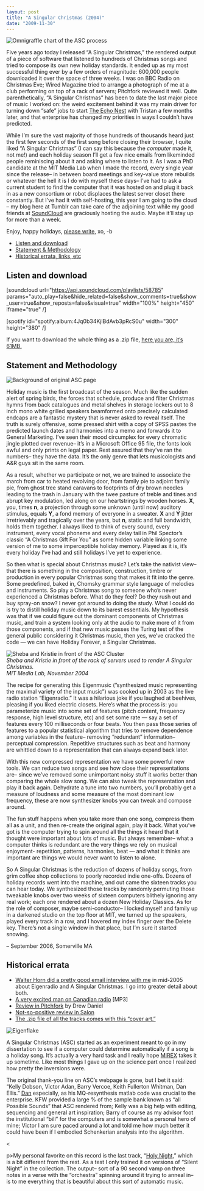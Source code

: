 ```yaml
---
layout: post
title: "A Singular Christmas (2004)"
date: "2009-11-30"
---
```


![](/images/xmas2.png "Omnigraffle chart of the ASC process")

Five years ago today I released “A Singular Christmas,” the rendered output of a piece of software that listened to hundreds of Christmas songs and tried to compose its own new holiday standards. It ended up as my most successful thing ever by a few orders of magnitude: 600,000 people downloaded it over the space of three weeks. I was on BBC Radio on Christmas Eve; Wired Magazine tried to arrange a photograph of me at a club performing on top of a rack of servers; Pitchfork reviewed it well. Quite parenthetically, “A Singular Christmas” has been to date the last major piece of music I worked on: the weird excitement behind it was my main driver for turning down “safe” jobs to start [The Echo Nest](http://the.echonest.com) with Tristan a few months later, and that enterprise has changed my priorities in ways I couldn’t have predicted.

While I’m sure the vast majority of those hundreds of thousands heard just the first few seconds of the first song before closing their browser, I quite liked “A Singular Christmas” (I can say this because the _computer_ made it, not me!) and each holiday season I’ll get a few nice emails from likeminded people reminiscing about it and asking where to listen to it. As I was a PhD candidate at the MIT Media Lab when I made the record, every single year since the release– in between board meetings and key-value store rebuilds or whatever the hell it is I do with myself these days– I’ve had to ask a current student to find the computer that it was hosted on and plug it back in as a new consortium or robot displaces the latest server closet there constantly. But I’ve had it with self-hosting, this year I am going to the cloud – my blog here at Tumblr can take care of the adjoining text while my good friends at [SoundCloud](http://soundcloud.com) are graciously hosting the audio. Maybe it’ll stay up for more than a week.

Enjoy, happy holidays, [please write](mailto:brian@echonest.com), xo, -b

- [Listen and download](#listen)
- [Statement & Methodology](#description)
- [Historical errata, links, etc](#historical)

## Listen and download

\[soundcloud url="https://api.soundcloud.com/playlists/58785" params="auto\_play=false&hide\_related=false&show\_comments=true&show\_user=true&show\_reposts=false&visual=true" width="100%" height="450" iframe="true" /\]

\[spotify id="spotify:album:4Jq0b34KjlBdAvb3pRcS0u" width="300" height="380" /\]

If you want to download the whole thing as a .zip file, [here you are, it’s 61MB.](http://static.echonest.com/b/A_Singular_Christmas.zip)

## Statement and Methodology

![](/images/snow_sm.jpg "Background of original ASC page")

Holiday music is the first broadcast of the season. Much like the sudden alert of spring birds, the forces that schedule, produce and filter Christmas hymns from back catalogues and metal shelves in storage lockers out to 8 inch mono white grilled speakers beamformed onto precisely calculated endcaps are a fantastic mystery that is never asked to reveal itself. The truth is surely offensive, some pressed shirt with a copy of SPSS pastes the predicted launch dates and harmonies into a memo and forwards it to General Marketing. I’ve seen their mood circumplex for every chromatic jingle plotted over revenue– it’s in a Microsoft Office 95 file, the fonts look awful and only prints on legal paper. Rest assured that they’ve ran the numbers– they have the data. It’s the only genre that lets musicologists and A&R guys sit in the same room.

As a result, whether we participate or not, we are trained to associate the march from car to heated revolving door, from family pie to adjoint family pie, from ghost tree stand caravans to footprints of dry brown needles leading to the trash in January with the twee pasture of treble and tines and abrupt key modulation, led along on our heartstrings by wooden horses. **X**, you, times **n**, a projection through some unknown (until now) auditory stimulus, equals **Y**, a fond memory of everyone in a sweater. **X** and **Y** jitter irretrievably and tragically over the years, but **n**, static and full bandwidth, holds them together. I always liked to think of every sound, every instrument, every vocal phoneme and every delay tail in Phil Spector’s classic “A Christmas Gift For You” as some hidden variable linking some version of me to some imperceptible holiday memory. Played as it is, it’s every holiday I’ve had and still holidays I’ve yet to experience.

So then what is special about Christmas music? Let’s take the nativist view– that there is something in the composition, construction, timbre or production in every popular Christmas song that makes it fit into the genre. Some predefined, baked in, Chomsky grammar style language of melodies and instruments. So play a Christmas song to someone who’s never experienced a Christmas before. What do they feel? Do they rush out and buy spray-on snow? I never got around to doing the study. What I could do is try to distill holiday music down to its barest essentials. My hypothesis was that if we could figure out the dominant components of Christmas music, and train a system looking only at the audio to make more of it from those components, and if that new music passes the Turing test of the general public considering it Christmas music, then yes, we’ve cracked the code — we can have Holiday Forever, a Singular Christmas.

![](/images/sheba.jpg "Sheba and Kristie in front of the ASC Cluster")  
_Sheba and Kristie in front of the rack of servers used to render A Singular Christmas.  
MIT Media Lab, November 2004_

The recipe for generating this Eigenmusic (”synthesized music representing the maximal variety of the input music”) was cooked up in 2003 as the live radio station “Eigenradio.” It was a hilarious joke if you laughed at beehives, pleasing if you liked electric closets. Here’s what the process is: you parameterize music into some set of features (pitch content, frequency response, high level structure, etc) and set some rate — say a set of features every 100 milliseconds or four beats. You then pass those series of features to a popular statistical algorithm that tries to remove dependence among variables in the feature– removing “redundant” information– perceptual compression. Repetitive structures such as beat and harmony are whittled down to a representation that can always expand back later.

With this new compressed representation we have some powerful new tools. We can reduce two songs and see how close their representations are– since we’ve removed some unimportant noisy stuff it works better than comparing the whole slow song. We can also tweak the representation and play it back again. Dehydrate a tune into two numbers, you’ll probably get a measure of loudness and some measure of the most dominant low frequency, these are now synthesizer knobs you can tweak and compose around.

The fun stuff happens when you take more than one song, compress them all as a unit, and then re-create the original again, play it back. What you’ve got is the computer trying to spin around all the things it heard that it thought were important about lots of music. But always remember– what a computer thinks is redundant are the very things we rely on musical enjoyment- repetition, patterns, harmonies, beat — and what it thinks are important are things we would never want to listen to alone.

So A Singular Christmas is the reduction of dozens of holiday songs, from grim coffee shop collections to poorly recorded indie one-offs. Dozens of holiday records went into the machine, and out came the sixteen tracks you can hear today. We synthesized those tracks by randomly permuting those tweakable knobs over two weeks of sixteen computers blithely ignoring any real work; each one rendered about a dozen New Holiday Classics. As for the role of composer, maybe semi-conductor– I locked myself and family up in a darkened studio on the top floor at MIT, we turned up the speakers, played every track in a row, and I hovered my index finger over the Delete key. There’s not a single window in that place, but I’m sure it started snowing.

– September 2006, Somerville MA

## Historical errata

- [Walter Horn did a pretty good email interview with me](http://www.bagatellen.com/archives/interviews/000974.html) in mid-2005 about Eigenradio and A Singular Christmas. I go into greater detail about both.
- [A very excited man on Canadian radio](http://static.echonest.com/b/Singular_Christmas_DNTO.mp3) \[MP3\]
- [Review in Pitchfork](http://static.echonest.com/b/sing_christmas_pitch_2.png) by Drew Daniel
- [Not-so-positive review in Salon](http://static.echonest.com/b/salonreview.png)
- [The .zip file of all the tracks comes with this “cover art.”](http://static.echonest.com/b/eigenflakes.pdf)

![](/images/flake_28.png "Eigenflake")

A Singular Christmas (ASC) started as an experiment meant to go in my dissertation to see if a computer could determine automatically if a song is a holiday song. It’s actually a very hard task and I really hope [MIREX](http://www.music-ir.org/mirex/2009/index.php/Main_Page) takes it up sometime. Like most things I gave up on the science part once I realized how pretty the inversions were.

The original thank-you line on ASC’s webpage is gone, but I bet it said: “Kelly Dobson, Victor Adan, Barry Vercoe, Keith Fullerton Whitman, Dan Ellis.” [Dan](http://www.ee.columbia.edu/~dpwe) especially, as his MQ-resynthesis matlab code was crucial to the enterprise. KFW provided a large % of the sample bank known as “all Possible Sounds” that ASC rendered from; Kelly was a big help with editing, sequencing and general art inspiration; Barry of course as my advisor foot the institutional “bill” for the computers and is somewhat a personal hero of mine; Victor I am sure paced around a lot and told me how much better it could have been if I embodied Schenkerian analysis into the algorithm.

<

p>My personal favorite on this record is the last track, “[Holy Night](http://soundcloud.com/bwhitman/16-holy-night),” which is a bit different from the rest. As a test I only trained it on versions of “Silent Night” in the collection. The output– sort of a 90 second vamp on three notes in a verse with the “orchestra” spinning around it trying to anneal in– is to me everything that is beautiful about this sort of automatic music.
